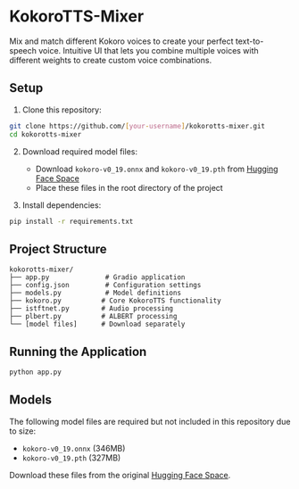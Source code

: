 # **KokoroTTS-Mixer**
Mix and match different Kokoro voices to create your perfect text-to-speech voice. Intuitive UI that lets you combine multiple voices with different weights to create custom voice combinations.

## Setup

1. Clone this repository:
```bash
git clone https://github.com/[your-username]/kokorotts-mixer.git
cd kokorotts-mixer
```

2. Download required model files:
   - Download `kokoro-v0_19.onnx` and `kokoro-v0_19.pth` from [Hugging Face Space](https://huggingface.co/spaces/ysharma/Make_Custom_Voices_With_KokoroTTS/tree/main)
   - Place these files in the root directory of the project

3. Install dependencies:
```bash
pip install -r requirements.txt
```

## Project Structure
```
kokorotts-mixer/
├── app.py              # Gradio application
├── config.json         # Configuration settings
├── models.py           # Model definitions
├── kokoro.py          # Core KokoroTTS functionality
├── istftnet.py        # Audio processing
├── plbert.py          # ALBERT processing
└── [model files]      # Download separately
```

## Running the Application
```bash
python app.py
```

## Models
The following model files are required but not included in this repository due to size:
- `kokoro-v0_19.onnx` (346MB)
- `kokoro-v0_19.pth` (327MB)

Download these files from the original [Hugging Face Space](https://huggingface.co/spaces/ysharma/Make_Custom_Voices_With_KokoroTTS/tree/main).

